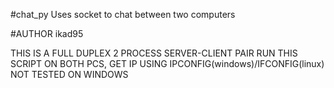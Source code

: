 #chat_py
Uses socket to chat between two computers

#AUTHOR ikad95

THIS IS A FULL DUPLEX 2 PROCESS SERVER-CLIENT PAIR
RUN THIS SCRIPT ON BOTH PCS, GET IP USING IPCONFIG(windows)/IFCONFIG(linux)
NOT TESTED ON WINDOWS

